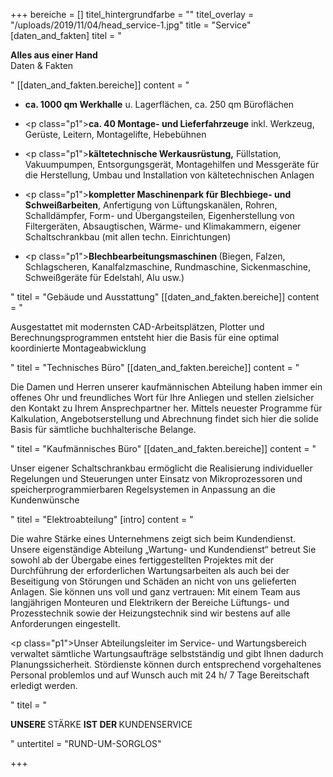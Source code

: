+++
bereiche = []
titel_hintergrundfarbe = ""
titel_overlay = "/uploads/2019/11/04/head_service-1.jpg"
title = "Service"
[daten_and_fakten]
titel = "<p><strong>Alles aus einer Hand <br></strong>Daten &amp; Fakten</p>"
[[daten_and_fakten.bereiche]]
content = "<ul><li><p><strong>ca. 1000 qm Werkhalle</strong> u. Lagerflächen, ca. 250 qm Büroflächen</p></li><li><p class=\"p1\"><strong>ca. 40 Montage- und Lieferfahrzeuge</strong> inkl. Werkzeug, Gerüste, Leitern, Montagelifte, Hebebühnen</p></li><li><p class=\"p1\"><strong>kältetechnische Werkausrüstung,</strong> Füllstation, Vakuumpumpen, Entsorgungsgerät, Montagehilfen und Messgeräte für die Herstellung, Umbau und Installation von kältetechnischen Anlagen</p></li><li><p class=\"p1\"><strong>kompletter Maschinenpark für Blechbiege- und Schweißarbeiten</strong>, Anfertigung von Lüftungskanälen, Rohren, Schalldämpfer, Form- und Übergangsteilen, Eigenherstellung von Filtergeräten, Absaugtischen, Wärme- und Klimakammern, eigener Schaltschrankbau (mit allen techn. Einrichtungen)</p></li><li><p class=\"p1\"><strong>Blechbearbeitungsmaschinen </strong>(Biegen, Falzen, Schlagscheren, Kanalfalzmaschine, Rundmaschine, Sickenmaschine, Schweißgeräte für Edelstahl, Alu usw.)</p></li></ul>"
titel = "Gebäude und Ausstattung"
[[daten_and_fakten.bereiche]]
content = "<p>Ausgestattet mit modernsten CAD-Arbeitsplätzen, Plotter und Berechnungsprogrammen entsteht hier die Basis für eine optimal koordinierte Montageabwicklung</p>"
titel = "Technisches Büro"
[[daten_and_fakten.bereiche]]
content = "<p>Die Damen und Herren unserer kaufmännischen Abteilung haben immer ein offenes Ohr und freundliches Wort für Ihre Anliegen und stellen zielsicher den Kontakt zu Ihrem Ansprechpartner her. Mittels neuester Programme für Kalkulation, Angebotserstellung und Abrechnung findet sich hier die solide Basis für sämtliche buchhalterische Belange.</p>"
titel = "Kaufmännisches Büro"
[[daten_and_fakten.bereiche]]
content = "<p>Unser eigener Schaltschrankbau ermöglicht die Realisierung individueller Regelungen und Steuerungen unter Einsatz von Mikroprozessoren und speicherprogrammierbaren Regelsystemen in Anpassung an die Kundenwünsche</p>"
titel = "Elektroabteilung"
[intro]
content = "<p>Die wahre Stärke eines Unternehmens zeigt sich beim Kundendienst. Unsere eigenständige Abteilung „Wartung- und Kundendienst“ betreut Sie sowohl ab der Übergabe eines fertiggestellten Projektes mit der Durchführung der erforderlichen Wartungsarbeiten als auch bei der Beseitigung von Störungen und Schäden an nicht von uns gelieferten Anlagen. Sie können uns voll und ganz vertrauen: Mit einem Team aus langjährigen Monteuren und Elektrikern der Bereiche Lüftungs- und Prozesstechnik sowie der Heizungstechnik sind wir bestens auf alle Anforderungen eingestellt.</p><p class=\"p1\">Unser Abteilungsleiter im Service- und Wartungsbereich verwaltet sämtliche Wartungsaufträge selbstständig und gibt Ihnen dadurch Planungssicherheit. Stördienste können durch entsprechend vorgehaltenes Personal problemlos und auf Wunsch auch mit 24 h/ 7 Tage Bereitschaft erledigt werden.</p>"
titel = "<p><strong>UNSERE </strong>STÄRKE <strong>IST DER </strong>KUNDENSERVICE</p>"
untertitel = "RUND-UM-SORGLOS"

+++
